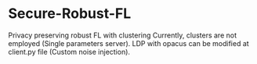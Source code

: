 # Secure-Robust-FL
Privacy preserving robust FL with clustering 
Currently, clusters are not employed (Single parameters server).
LDP with opacus can be modified at client.py file (Custom noise injection).
